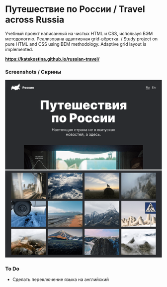 # Путешествие по России / Travel across Russia
Учебный проект написанный на чистых HTML и CSS, используя БЭМ методологию. Реализована адаптивная grid-вёрстка. /
Study project on pure HTML and CSS using BEM methodology. Adaptive grid layout is implemented.

**https://katekostina.github.io/russian-travel/**

### Screenshots / Скрины 
![demo russian travel project 1](https://github.com/katekostina/russian-travel/blob/master/demo-russian-travel-0.png)
![demo russian travel project 2](https://github.com/katekostina/russian-travel/blob/master/demo-russian-travel-1.png)

### To Do
* Сделать переключение языка на английский
